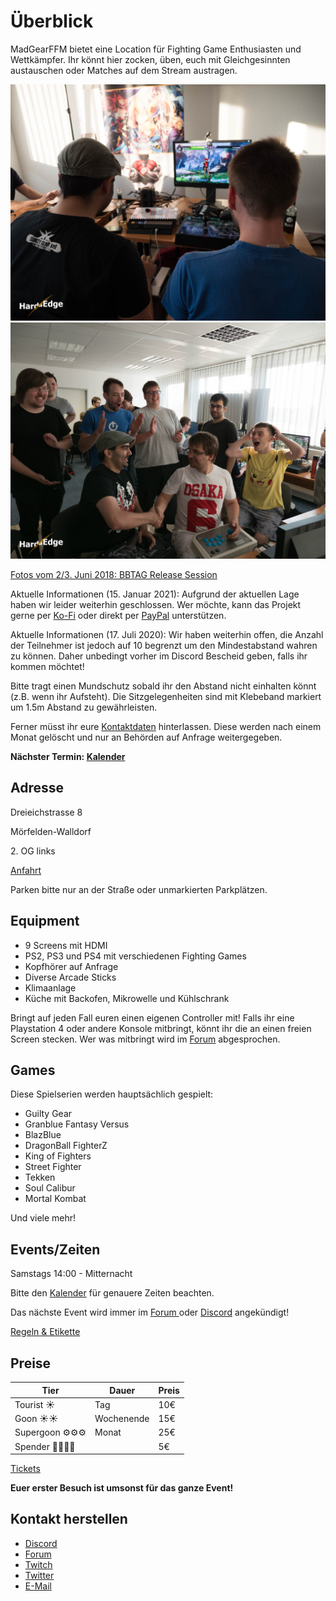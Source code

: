 # Überblick

MadGearFFM bietet eine Location für Fighting Game Enthusiasten und Wettkämpfer. Ihr könnt hier zocken, üben, euch mit Gleichgesinnten austauschen oder Matches auf dem Stream austragen.

![Location](/photos/location1.jpg)
![Location](/photos/location2.jpg)

[Fotos vom 2/3. Juni 2018: BBTAG Release Session](https://www.hardedge.org/2018/06/03/madgearffm-blazblue-cross-tag-battle-release-session/)

Aktuelle Informationen (15. Januar 2021):
Aufgrund der aktuellen Lage haben wir leider weiterhin geschlossen.
Wer möchte, kann das Projekt gerne per [Ko-Fi](https://ko-fi.com/madgearffm) oder direkt per [PayPal](https://paypal.me/madgearfgc) unterstützen.

Aktuelle Informationen (17. Juli 2020):
Wir haben weiterhin offen, die Anzahl der Teilnehmer ist jedoch auf 10 begrenzt um den Mindestabstand wahren zu können.
Daher unbedingt vorher im Discord Bescheid geben, falls ihr kommen möchtet!

Bitte tragt einen Mundschutz sobald ihr den Abstand nicht einhalten könnt (z.B. wenn ihr Aufsteht). Die Sitzgelegenheiten sind mit Klebeband markiert um 1.5m Abstand zu gewährleisten.

Ferner müsst ihr eure [Kontaktdaten](kontakt.madgear.club/) hinterlassen. Diese werden nach einem Monat gelöscht und nur an Behörden auf Anfrage weitergegeben.

**Nächster Termin: [Kalender](https://kalender.madgear.club)**

## Adresse
Dreieichstrasse 8

Mörfelden-Walldorf

2\. OG links

[Anfahrt](./anfahrt.md)

Parken bitte nur an der Straße oder unmarkierten Parkplätzen.

## Equipment
- 9 Screens mit HDMI
- PS2, PS3 und PS4 mit verschiedenen Fighting Games
- Kopfhörer auf Anfrage
- Diverse Arcade Sticks
- Klimaanlage
- Küche mit Backofen, Mikrowelle und Kühlschrank

Bringt auf jeden Fall euren einen eigenen Controller mit! Falls ihr eine Playstation 4 oder andere Konsole mitbringt, könnt ihr die an einen freien Screen stecken. Wer was mitbringt wird im [Forum](https://forum.hardedge.org/index.php?board/380-madgear-ffm/) abgesprochen.

## Games

Diese Spielserien werden hauptsächlich gespielt:
- Guilty Gear
- Granblue Fantasy Versus
- BlazBlue
- DragonBall FighterZ
- King of Fighters
- Street Fighter
- Tekken
- Soul Calibur
- Mortal Kombat

Und viele mehr!

## Events/Zeiten

Samstags 14:00 - Mitternacht

Bitte den [Kalender](https://kalender.madgear.club) für genauere Zeiten beachten.

Das nächste Event wird immer im [Forum ](https://forum.hardedge.org/index.php?board/380-frankfurt/) oder [Discord](https://discord.madgear.club) angekündigt!

[Regeln & Etikette](./regeln.md)

## Preise

| Tier | Dauer | Preis |
| --- | --- | --- |
| Tourist ☀️ | Tag | 10€ |
| Goon ☀️☀️ | Wochenende | 15€ | 
| Supergoon ⚙️⚙️⚙️ | Monat | 25€ |
| Spender 🙏🙏🙏🙏|  | 5€ |

[Tickets](./tickets.md)

**Euer erster Besuch ist umsonst für das ganze Event!**

## Kontakt herstellen

- [Discord](https://discord.madgear.club)
- [Forum](https://forum.hardedge.org/index.php?board/380-frankfurt/)
- [Twitch](https://twitch.tv/madgearffm)
- [Twitter](http://twitter.com/madgearffm)
- [E-Mail](mailto:kontakt@madgear.club)
